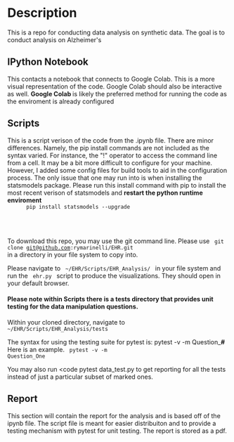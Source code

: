 <h1> Description </h1>
This is a repo for conducting data analysis on synthetic data. The goal is to conduct analysis on Alzheimer's 


<h2> IPython Notebook </h2>
This contacts a notebook that connects to Google Colab. This is a more visual representation of the code. Google Colab should also be interactive as well. 
<strong> Google Colab </strong> is likely the preferred method for running the code as the enviroment is already configured 


<h2> Scripts </h2>
This is a script verison of the code from the .ipynb file. There are minor differences. Namely, the pip install commands are not included as the syntax varied. For instance, the "!" operator to access the command line from a cell. 
It may be a bit more difficult to configure for your machine. However, I added some config files for build tools to aid in the configuration process. The only issue that one may run into is when installing the statsmodels package. 
 Please run this install command with pip to install the most recent verison of statsmodels and <strong> restart the python runtime enviroment </strong>
 <code>
      pip install statsmodels --upgrade
    </code>
 
 <br></br>
 To download this repo, you may use the git command line. Please use <code> git clone git@github.com:rymarinelli/EHR.git </code> in a directory in your file system to copy into. 
 
 Please navigate to <code> ~/EHR/Scripts/EHR_Analysis/ </code> in your file system and run the <code> ehr.py </code> script to produce the visualizations. They should open in your default browser. 
 
 
 
 <h4>
  Please note within Scripts there is a tests directory that provides unit testing for the data manipulation questions. 
  </h4>
  
  Within your cloned directory, navigate to <code>  ~/EHR/Scripts/EHR_Analysis/tests </code>
  
  The syntax for using the testing suite for pytest is: pytest -v -m Question_<strong>#</strong> Here is an example. 
  <code>
      pytest -v -m Question_One
  </code>
  
  You may also run <code pytest data_test.py </code> to get reporting for all the tests instead of just a particular subset of marked ones. 
  
<h2> Report </h2>
This section will contain the report for the analysis and is based off of the ipynb file. The script file is meant for easier distribuiton and to provide a testing mechanism with pytest for unit testing. The report is stored as a pdf. 
